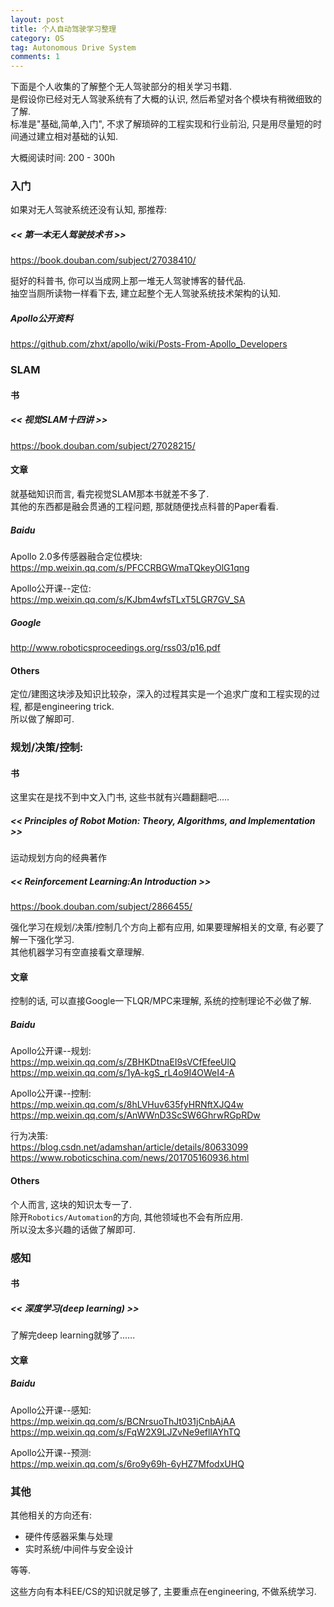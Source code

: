 ```yaml
---
layout: post
title: 个人自动驾驶学习整理
category: OS
tag: Autonomous Drive System
comments: 1
---
```


下面是个人收集的了解整个无人驾驶部分的相关学习书籍.  
是假设你已经对无人驾驶系统有了大概的认识, 然后希望对各个模块有稍微细致的了解.  
标准是"基础,简单,入门", 不求了解琐碎的工程实现和行业前沿, 只是用尽量短的时间通过建立相对基础的认知.

大概阅读时间: 200 - 300h

### 入门

如果对无人驾驶系统还没有认知, 那推荐:

##### << 第一本无人驾驶技术书 >>

https://book.douban.com/subject/27038410/

挺好的科普书, 你可以当成网上那一堆无人驾驶博客的替代品.  
抽空当厕所读物一样看下去, 建立起整个无人驾驶系统技术架构的认知.

##### Apollo公开资料

https://github.com/zhxt/apollo/wiki/Posts-From-Apollo_Developers


### SLAM

<!-- ![](https://img-blog.csdn.net/20181013104219844?watermark/2/text/aHR0cHM6Ly9ibG9nLmNzZG4ubmV0L3FxXzM3NDI3OTcy/font/5a6L5L2T/fontsize/400/fill/I0JBQkFCMA==/dissolve/70) -->
<!-- 视觉SLAM, GPS/惯导, 点云定位/高精地图, 传感器融合 -->

#### 书

##### << 视觉SLAM十四讲 >>

https://book.douban.com/subject/27028215/

#### 文章

就基础知识而言, 看完视觉SLAM那本书就差不多了.  
其他的东西都是融会贯通的工程问题, 那就随便找点科普的Paper看看.

##### Baidu

Apollo 2.0多传感器融合定位模块:  
https://mp.weixin.qq.com/s/PFCCRBGWmaTQkeyOlG1qng

Apollo公开课--定位:  
https://mp.weixin.qq.com/s/KJbm4wfsTLxT5LGR7GV_SA


##### Google
http://www.roboticsproceedings.org/rss03/p16.pdf

#### Others

<!-- ![](https://img-blog.csdn.net/20180613083543557) -->

定位/建图这块涉及知识比较杂，深入的过程其实是一个追求广度和工程实现的过程, 都是engineering trick.  
所以做了解即可.  

### 规划/决策/控制:

<!-- 行为决策/动态规划/控制  
强化学习   -->

#### 书

这里实在是找不到中文入门书, 这些书就有兴趣翻翻吧.....

##### << Principles of Robot Motion: Theory, Algorithms, and Implementation >>

运动规划方向的经典著作

##### << Reinforcement Learning:An Introduction >>

https://book.douban.com/subject/2866455/

强化学习在规划/决策/控制几个方向上都有应用, 如果要理解相关的文章, 有必要了解一下强化学习.   
其他机器学习有空直接看文章理解.  


#### 文章

<!-- 运动规划有比较多的知识点.   -->
控制的话, 可以直接Google一下LQR/MPC来理解, 系统的控制理论不必做了解.  

##### Baidu

Apollo公开课--规划:  
https://mp.weixin.qq.com/s/ZBHKDtnaEI9sVCfEfeeUlQ  
https://mp.weixin.qq.com/s/1yA-kgS_rL4o9I4OWeI4-A  

Apollo公开课--控制:  
https://mp.weixin.qq.com/s/8hLVHuv635fyHRNftXJQ4w  
https://mp.weixin.qq.com/s/AnWWnD3ScSW6GhrwRGpRDw  

行为决策:  
https://blog.csdn.net/adamshan/article/details/80633099  
https://www.roboticschina.com/news/201705160936.html  

#### Others

个人而言, 这块的知识太专一了.  
除开`Robotics/Automation`的方向, 其他领域也不会有所应用.  
所以没太多兴趣的话做了解即可.

### 感知

#### 书

##### << 深度学习(deep learning) >>

了解完deep learning就够了......


#### 文章

##### Baidu

Apollo公开课--感知:  
https://mp.weixin.qq.com/s/BCNrsuoThJt031jCnbAjAA  
https://mp.weixin.qq.com/s/FqW2X9LJZvNe9efllAYhTQ  

Apollo公开课--预测:  
https://mp.weixin.qq.com/s/6ro9y69h-6yHZ7MfodxUHQ  

### 其他

其他相关的方向还有:

* 硬件传感器采集与处理
* 实时系统/中间件与安全设计

等等.  

这些方向有本科EE/CS的知识就足够了, 主要重点在engineering, 不做系统学习.



